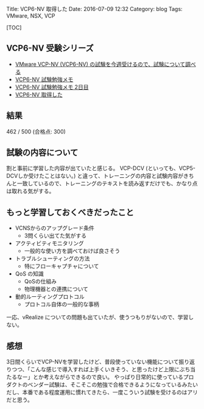 Title: VCP6-NV 取得した
Date: 2016-07-09 12:32
Category: blog
Tags: VMware, NSX, VCP

[TOC]

## VCP6-NV 受験シリーズ

+ [VMware VCP-NV (VCP6-NV) の試験を今週受けるので、試験について調べる]({filename}/diary/2016/20160705_vmware_vcp_nv.md)
+ [VCP6-NV 試験勉強メモ]({filename}/diary/2016/20160705_vmware_vcp_nv_study.md)
+ [VCP6-NV 試験勉強メモ 2日目]({filename}/diary/2016/20160705_vmware_vcp_nv_study_2.md)
+ [VCP6-NV 取得した]({filename}/diary/2016/20160705_vmware_vcp_nv_study_result.md)

## 結果

462 / 500 (合格点: 300)

## 試験の内容について

割と事前に学習した内容が出ていたと感じる。
VCP-DCV (といっても、VCP5-DCVしか受けたことはない。) と違って、トレーニングの内容と試験内容がきちんと一致しているので、トレーニングのテキストを読み返すだけでも、かなり点は取れる気がする。

## もっと学習しておくべきだったこと

* VCNSからのアップグレード条件
    * 3問くらい出てた気がする
* アクティビティモニタリング
    * 一般的な使い方を調べておけば良さそう
* トラブルシューティングの方法
    * 特にフローキャプチャについて
* QoS の知識
    * QoSの仕組み
    * 物理機器との連携について
* 動的ルーティングプロトコル
    * プロトコル自体の一般的な事柄

一応、vRealize についての問題も出ていたが、使うつもりがないので、学習しない。

## 感想

3日間くらいでVCP-NVを学習したけど、普段使っていない機能について振り返りつつ、「こんな感じで導入すれば上手くいきそう、と思ったけど上限にぶち当たるなー」とか考えながらできるので良い。
やっぱり日常的に使っているプロダクトのベンダー試験は、そこそこの勉強で合格できるようになっているみたいだし、本番である程度運用に慣れてきたら、一度こういう試験を受けるのはアリだと思う。
